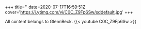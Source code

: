 +++
title=''
date=2020-07-17T16:59:51Z
cover='https://i.ytimg.com/vi/C0C_Z9Fp6Sw/sddefault.jpg'
+++

All content belongs to GlennBeck.
{{< youtube C0C_Z9Fp6Sw >}}
